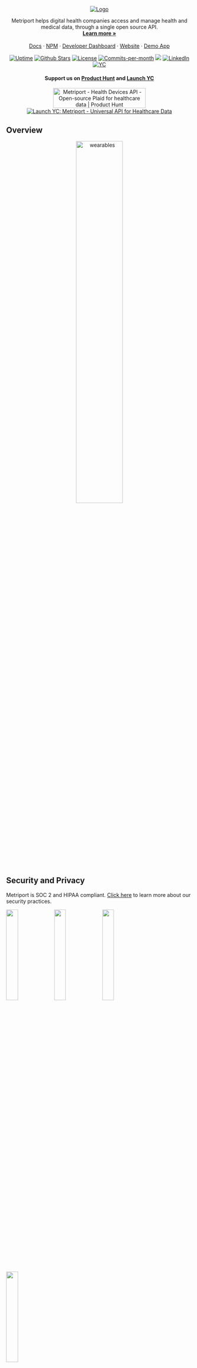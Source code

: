 <p align="center">
  <a href="https://github.com/metriport/metriport">
    <img src="https://metriport.com/logo.png" alt="Logo">
  </a>

  <p align="center">
    Metriport helps digital health companies access and manage health and medical data, through a single open source API.
    <br />
    <a href="https://metriport.com" target="_blank"><strong>Learn more »</strong></a>
    <br />
    <br />
    <a href="https://docs.metriport.com/" target="_blank">Docs</a>
    ·
    <a href="https://www.npmjs.com/package/@metriport/api" target="_blank">NPM</a>
    ·
    <a href="https://dash.metriport.com" target="_blank">Developer Dashboard</a>
    ·
    <a href="https://metriport.com" target="_blank">Website</a>
    ·
    <a href="https://github.com/metriport/metriport-demo-app" target="_blank">Demo App</a>
  </p>
</p>

<p align="center">
   <a href="https://metriport.statuspage.io/"><img src="https://betteruptime.com/status-badges/v1/monitor/a9kf.svg" alt="Uptime"></a>
   <a href="https://github.com/metriport/metriport/stargazers"><img src="https://img.shields.io/github/stars/metriport/metriport" alt="Github Stars"></a>
   <a href="https://github.com/metriport/metriport/blob/master/LICENSE"><img src="https://img.shields.io/badge/license-AGPLv3-purple" alt="License"></a>
   <a href="https://github.com/metriport/metriport/pulse"><img src="https://img.shields.io/github/commit-activity/m/metriport/metriport" alt="Commits-per-month"></a>
   <a href="https://twitter.com/metriport"><img src="https://img.shields.io/twitter/follow/metriport?style=flat"></a>
   <a href="https://www.linkedin.com/company/metriport"><img src="https://img.shields.io/static/v1?label=LinkedIn&message=Metriport (YC S22)&color=blue" alt="LinkedIn"></a>
   <a href="https://www.ycombinator.com/companies/metriport"><img src="https://img.shields.io/static/v1?label=Y Combinator&message=Metriport&color=orange" alt="YC"></a>
</p>

<div align="center">

#### Support us on [Product Hunt](https://www.producthunt.com/products/metriport-api) and [Launch YC](https://www.ycombinator.com/launches/Ghx-metriport-universal-api-for-healthcare-data)

<a href="https://www.producthunt.com/posts/metriport-health-devices-api?utm_source=badge-featured&utm_medium=badge&utm_souce=badge-metriport&#0045;health&#0045;devices&#0045;api" target="_blank"><img src="https://api.producthunt.com/widgets/embed-image/v1/featured.svg?post_id=371762&theme=light" alt="Metriport&#0032;&#0045;&#0032;Health&#0032;Devices&#0032;API - Open&#0045;source&#0032;Plaid&#0032;for&#0032;healthcare&#0032;data | Product Hunt" style="width: 250px; height: 54px;" width="250" height="54" /></a> <a href='https://www.ycombinator.com/launches/Ghx-metriport-universal-api-for-healthcare-data' target="_blank"><img src='https://www.ycombinator.com/launches/Ghx-metriport-universal-api-for-healthcare-data/upvote_embed.svg' alt='Launch YC: Metriport - Universal API for Healthcare Data'></a>

</div>

## **Overview**

<div align="center">
   <img width="50%" alt="wearables" src="https://metriport.com/wearables.svg">
</div>

## **Security and Privacy**

Metriport is SOC 2 and HIPAA compliant. [Click here](https://metriport.com/security/) to learn more about our security practices.

<p float="left">
  <img src="https://metriport.com/soc2.webp" width="25%" />
  <img src="https://metriport.com/hipaa.webp" width="25%" />
  <img src="https://metriport.com/soc2-vanta.webp" width="25%" />
  <img src="https://metriport.com/hipaa-vanta.webp" width="25%" />
</p>

### **Health Devices API**

We’re very excited to announce the launch of our first product, our [Health Devices API](https://metriport.com/devices), which allows developers to gain access to their users’ health data from various wearables, RPM devices, and mHealth sources.

Out of the box, our Health Devices API supports the following integrations:

- Fitbit
- Oura
- Whoop
- Withings
- Cronometer

...with many more integrations on the way! If there’s an integration you need that’s not currently on here, feel free to shoot us an [email](mailto:hello@metriport.ai) and let us know so we can build it, or feel free to fork our code and add the integration yourself.

<div align="center">
   <img width="50%" alt="wearables" src="https://metriport.com/graphic.svg">
</div>

### **Medical API (Coming Soon)**

Open-source with native FHIR support. More info on our Medical API here: https://metriport.com/medical

## **Getting Started**

Check out the links below to get started with Metriport in minutes!

### **[Quickstart Guide](https://docs.metriport.com/getting-started/introduction) 🚀**

### **[Developer Dashboard](https://dash.metriport.com/) 💻**

### **[npm package](https://www.npmjs.com/package/@metriport/api)**

## **Repo Rundown**

### **API Server**

Backend for the Metriport API.

- Dir: `/api`
- URL: [https://api.metriport.com/](https://api.metriport.com/)
- Sandbox URL: [https://api.sandbox.metriport.com/](https://api.sandbox.metriport.com/)

### **Connect Widget**

Pre-built app that you can embed your own app! Use it to allow your users to authenticate with various data sources, allowing you to pull their health data from those sources.

<div align="left">
   <img width="50%" alt="connect widget" src="https://i.ibb.co/mNgMwyd/Screenshot-2022-12-20-at-3-51-47-PM.png">
</div>

- Dir: `/connect-widget`
- URL: [https://connect.metriport.com/](https://connect.metriport.com/?token=demo)

### **Infrastructure as Code**

We use AWS CDK as IaC.

- Dir: `/infra`

### **Docs**

Our beautiful developer documentation, powered by [mintlify](https://mintlify.com/) ❤️.

- Dir: `/docs`
- URL: [https://docs.metriport.com/](https://docs.metriport.com/getting-started/introduction)

---

## **Prerequisites**

Before getting started with the deployment or any development, ensure you have done the following:

1. Install the prerequisite programs:
   - [The latest LTS Node.js version](https://nodejs.org/en/download/).
   - [Docker Desktop](https://www.docker.com/products/docker-desktop/).
   - (Optional) [VS Code](https://code.visualstudio.com/) - recommended IDE.
   - (Optional) [DBeaver](https://dbeaver.io/) - recommended universal DB tool.
2. Create an AWS account.
3. Create an [AWS IAM admin user](https://docs.aws.amazon.com/IAM/latest/UserGuide/getting-started_create-admin-group.html).
4. Setup AWS `Route 53` to [handle the DNS for your domain, and create a hosted zone](https://docs.aws.amazon.com/Route53/latest/DeveloperGuide/migrate-dns-domain-inactive.html).
5. Follow modules 1 & 2 of [this guide](https://aws.amazon.com/getting-started/guides/setup-cdk/) for `Typescript` to bootstrap the `AWS CDK` on your local machine.
6. 🥳 🎉 🥳 🎉 🥳 🎉

## **Local Development**

### **API Server**

First, create a local environment file, to define your developer keys:

```shell
$ touch api/app/.env
$ echo "CRONOMETER_CLIENT_ID=<YOUR-ID>" > api/app/.env
$ echo "CRONOMETER_CLIENT_SECRET=<YOUR-SECRET>" > api/app/.env
$ echo "FITBIT_CLIENT_ID=<YOUR-KEY>" > api/app/.env
$ echo "FITBIT_CLIENT_SECRET=<YOUR-SECRET>" > api/app/.env
$ echo "GARMIN_CONSUMER_KEY=<YOUR-KEY>" > api/app/.env
$ echo "GARMIN_CONSUMER_SECRET=<YOUR-SECRET>" > api/app/.env
$ echo "OURA_CLINET_ID=<YOUR-KEY>" > api/app/.env
$ echo "OURA_CLIENT_SECRET=<YOUR-SECRET>" > api/app/.env
$ echo "WHOOP_CLIENT_ID=<YOUR-KEY>" > api/app/.env
$ echo "WHOOP_CLIENT_SECRET=<YOUR-KEY>" > api/app/.env
$ echo "WITHINGS_CLIENT_ID=<YOUR-SECRET>" > api/app/.env
$ echo "WITHINGS_CLIENT_SECRET=<YOUR-SECRET>" > api/app/.env
```

#### **Optional usage report**

The API server reports endpoint usage to an external service. This is optional.

A reachable service that accepts a `POST` request to the informed URL with the payload below is required:

```
{ "cxId": "<the account ID>", "cxUserId": "<the ID of the user who's data is being requested>" }
```

If you want to set it up, add this to the `.env` file:

```shell
$ echo "USAGE_URL=<YOUR-URL>" > api/app/.env
```

#### **Finalizing setting up the API Server**

Then to run the full back-end stack, use docker-compose to lauch a Postgres container, local instance of DynamoDB, and the Node server itself:

```shell
$ cd api/app
$ npm install # only needs to be run once
$ docker-compose -f docker-compose.dev.yml up --build
```

Now, the backend services will be available at:

- API Server: `0.0.0/0:8080`
- Postgres: `localhost:5432`
- DynamoDB: `localhost:8000`

#### **Database Migrations**

The API Server uses Sequelize as an ORM, and its migration component to update the DB with changes as the application
evolves. It also uses Umzug for programatic migration execution and typing.

When the application runs it automatically executes all migrations located under `src/sequelize/migrations` (in ascending order)
before the code is atually executed.

If you need to undo/revert a migration manually, you can use the CLI, which is a wrapper to Umzug's CLI (still under heavy
development at the time of this writing).

It requires DB credentials on the environment variable `DB_CREDS` (values from `docker-compose.dev.yml`, update as needed):

```shell
$ export DB_CREDS='{"username":"admin","password":"admin","dbname":"db","engine":"postgres","host":"localhost","port":5432}'
```

Run the CLI with:

```shell
$ npm i -g ts-node # only needs to be run once
$ cd api/app
$ ts-node src/sequelize/cli
```

Umzug's CLI is still in development at the time of this writing, so that's how one uses it:

- it will print the commands being sent to the DB
- followed by the result of the command
- it won't exit by default, you need to `ctrl+c`
- the command `up` executes all outstanding migrations
- the command `down` reverts one migration at a time

To create new migrations:

1. Duplicate a migration file on `./api/app/src/sequelize/migrations`
2. Rename the new file so the timestamp is close to the current time - it must be unique, migrations are executed in sorting order
3. Edit the migration file to perform the changes you want
   - `up` add changes to the DB (takes it to the new version)
   - `down` rolls back changes from the DB (goes back to the previous version)

#### **Additional stuff**

To do basic UI admin operations on the DynamoDB instance, you can do the following:

```shell
$ npm install npm install -g dynamodb-admin # only needs to be run once
$ DYNAMO_ENDPOINT=http://localhost:8000 dynamodb-admin # admin console will be available at http://localhost:8001/
```

To kill and clean-up the back-end, hit `CTRL + C` a few times, and run the following from the `api/app` directory:

```shell
$ docker-compose -f docker-compose.dev.yml down
```

To debug the backend, you can attach a debugger to the running Docker container by launching the `Docker: Attach to Node` configuration in VS Code. Note that this will support hot reloads 🔥🔥!

### **Connect Widget**

To run the Connect Widget:

```shell
$ cd connect-widget/app
$ npm install # only needs to be run once
$ npm run start
```

---

## **Self-Hosted Deployments**

### **Environment Setup**

First, you'll need to create and configure a deployment config file: `/infra/config/standalone.ts`. You can see `example.ts` in the same directory for a sample of what the end result should look like. Then, proceed with the deployment steps below.

### **Deployment Steps**

1. First, deploy the secrets stack. This will setup the secret keys required to run the server using AWS Secrets Manager. To deploy it, run the following commands (with `<config.stackName>` replaced with what you've set in your config file):

```shell
$ ./deploy.sh -e "standalone" -s "<config.secretsStackName>"
```

2. After the previous steps are done, define all of the required keys in the AWS console by navigating to the Secrets Manager.

3. Then, to deploy the back-end execute the following command:

```shell
$ ./deploy.sh -e "standalone" -s "<config.stackName>"
```

After deployment, the API will be available at the configured subdomain + domain.

4. Finally, to self-host the Connect widget, run the following:

```shell
$ ./deploy.sh -e "standalone" -s "<config.connectWidget.stackName>"
```

Note: if you need help with the `deploy.sh` script at any time, you can run:

```shell
$ ./deploy.sh -h
```

## License

Distributed under the AGPLv3 License. See `LICENSE` for more information.

Copyright © Metriport 2022
